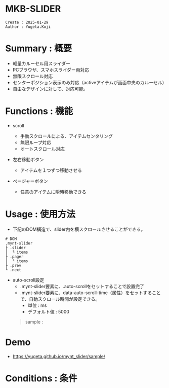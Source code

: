 MKB-SLIDER
===
```
Create : 2025-01-29
Author : Yugeta.Koji
```

# Summary : 概要
- 軽量カルーセル用スライダー
- PCブラウザ、スマホスライダー両対応
- 無限スクロール対応
- センターポジション表示のみ対応（activeアイテムが画面中央のカルーセル）
- 自由なデザインに対して、対応可能。

# Functions : 機能
- scroll
  - 手動スクロールによる、アイテムセンタリング
  - 無限ループ対応
  - オートスクロール対応

- 左右移動ボタン
  - アイテムを１つずつ移動させる

- ページャーボタン
  - 任意のアイテムに瞬時移動できる


# Usage : 使用方法
- 下記のDOM構造で、slider内を横スクロールさせることができる。
```
# DOM
.mynt-slider
├ .slider
│  └ items
├ .pager
│  └ items
├ .prev
└ .next
```

- auto-scroll設定
  - .mynt-slider要素に、.auto-scrollをセットすることで設置完了
  - .mynt-slider要素に、data-auto-scroll-time（属性）をセットすることで、自動スクロール時間が設定できる。
    - 単位 : ms
    - デフォルト値 : 5000
  > sample : <div class="mynt-slider auto-scroll" data-auto-scroll-time="1000">


# Demo
- https://yugeta.github.io/mynt_slider/sample/


# Conditions : 条件

